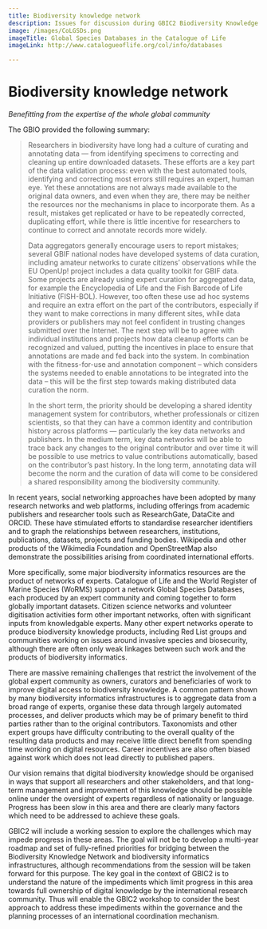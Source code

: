 ```yaml
---
title: Biodiversity knowledge network
description: Issues for discussion during GBIC2 Biodiversity Knowledge Network breakout
image: /images/CoLGSDs.png
imageTitle: Global Species Databases in the Catalogue of Life 
imageLink: http://www.catalogueoflife.org/col/info/databases

---
```

# Biodiversity knowledge network

_Benefitting from the expertise of the whole global community_

The GBIO provided the following summary:

> Researchers in biodiversity have long had a culture of curating and annotating data — from identifying specimens to correcting and cleaning up entire downloaded datasets. These efforts are a key part of the data validation process: even with the best automated tools, identifying and correcting most errors still requires an expert, human eye. Yet these annotations are not always made available to the original data owners, and even when they are, there may be neither the resources nor the mechanisms in place to incorporate them. As a result, mistakes get replicated or have to be repeatedly corrected, duplicating effort, while there is little incentive for researchers to continue to correct and annotate records more widely.
>
> Data aggregators generally encourage users to report mistakes; several GBIF national nodes have developed systems of data curation, including amateur networks to curate citizens’ observations while the EU OpenUp! project includes a data quality toolkit for GBIF data. Some projects are already using expert curation for aggregated data, for example the Encyclopedia of Life and the Fish Barcode of Life Initiative (FISH-BOL). However, too often these use ad hoc systems and require an extra effort on the part of the contributors, especially if they want to make corrections in many different sites, while data providers or publishers may not feel confident in trusting changes submitted over the Internet. The next step will be to agree with individual institutions and projects how data cleanup efforts can be recognized and valued, putting the incentives in place to ensure that annotations are made and fed back into the system. In combination with the fitness-for-use and annotation component – which considers the systems needed to enable annotations to be integrated into the data – this will be the first step towards making distributed data curation the norm.
>
> In the short term, the priority should be developing a shared identity management system for contributors, whether professionals or citizen scientists, so that they can have a common identity and contribution history across platforms — particularly the key data networks and publishers. In the medium term, key data networks will be able to trace back any changes to the original contributor and over time it will be possible to use metrics to value contributions automatically, based on the contributor’s past history. In the long term, annotating data will become the norm and the curation of data will come to be considered a shared responsibility among the biodiversity community.

In recent years, social networking approaches have been adopted by many research networks and web platforms, including offerings from academic publishers and researcher tools such as ResearchGate, DataCite and ORCID. These have stimulated efforts to standardise researcher identifiers and to graph the relationships between researchers, institutions, publications, datasets, projects and funding bodies. Wikipedia and other products of the Wikimedia Foundation and OpenStreetMap also demonstrate the possibilities arising from coordinated international efforts.

More specifically, some major biodiversity informatics resources are the product of networks of experts. Catalogue of Life and the World Register of Marine Species (WoRMS) support a network Global Species Databases, each produced by an expert community and coming together to form globally important datasets. Citizen science networks and volunteer digitisation activities form other important networks, often with significant inputs from knowledgable experts. Many other expert networks operate to produce biodiversity knowledge products, including Red List groups and communities working on issues around invasive species and biosecurity, although there are often only weak linkages between such work and the products of biodiversity informatics. 

There are massive remaining challenges that restrict the involvement of the global expert community as owners, curators and beneficiaries of work to improve digital access to biodiversity knowledge.  A common pattern shown by many biodiversity informatics infrastructures is to aggregate data from a broad range of experts, organise these data through largely automated processes, and deliver products which may be of primary benefit to third parties rather than to the original contributors. Taxonomists and other expert groups have difficulty contributing to the overall quality of the resulting data products and may receive little direct benefit from spending time working on digital resources. Career incentives are also often biased against work which does not lead directly to published papers.

Our vision remains that digital biodiversity knowledge should be organised in ways that support all researchers and other stakeholders, and that long-term management and improvement of this knowledge should be possible online under the oversight of experts regardless of nationality or language. Progress has been slow in this area and there are clearly many factors which need to be addressed to achieve these goals.

GBIC2 will include a working session to explore the challenges which may impede progress in these areas.  The goal will not be to develop a multi-year roadmap and set of fully-refined priorities for bridging between the Biodiversity Knowledge Network and biodiversity informatics infrastructures, although recommendations from the session will be taken forward for this purpose.  The key goal in the context of GBIC2 is to understand the nature of the impediments which limit progress in this area towards full ownership of digital knowledge by the international research community. Thus will enable the GBIC2 workshop to consider the best approach to address these impediments within the governance and the planning processes of an international coordination mechanism.
